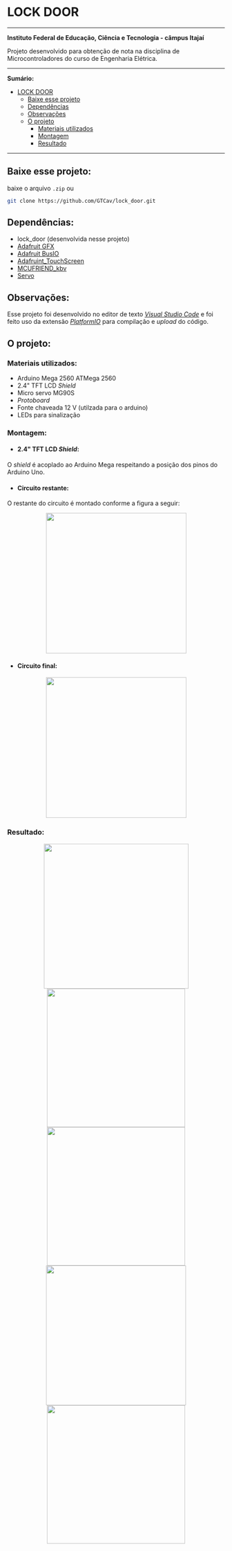 # LOCK DOOR
---

**Instituto Federal de Educação, Ciência e Tecnologia - câmpus Itajaí**

Projeto desenvolvido para obtenção de nota na disciplina de Microcontroladores do curso de Engenharia Elétrica.

---

**Sumário:**
- [LOCK DOOR](#lock-door)
  - [Baixe esse projeto](#baixe-esse-projeto)
  - [Dependências](#dependências)
  - [Observações](#observações)
  - [O projeto](#o-projeto)
    - [Materiais utilizados](#materiais-utilizados)
    - [Montagem](#montagem)
    - [Resultado](#resultado)


---

## Baixe esse projeto:
baixe o arquivo `.zip`
ou
~~~bash
git clone https://github.com/GTCav/lock_door.git
~~~

## Dependências:
* lock_door (desenvolvida nesse projeto)
* [Adafruit GFX](https://github.com/adafruit/Adafruit-GFX-Library?utm_source=platformio&utm_medium=piohome)
* [Adafruit BusIO](https://github.com/adafruit/Adafruit_BusIO?utm_source=platformio&utm_medium=piohome)
* [Adafruint_TouchScreen](https://drive.google.com/file/d/1-MenyNZYpaYNXE7J1X6nF1KwWgq6mDR1/view)
* [MCUFRIEND_kbv](https://drive.google.com/file/d/1-RBBiyWD2t3Aj1jTboeYKy7ejp7Irb8R/view)
* [Servo](https://www.arduino.cc/reference/en/libraries/servo/?utm_source=platformio&utm_medium=piohome)

## Observações:
Esse projeto foi desenvolvido no editor de texto [*Visual Studio Code*](https://code.visualstudio.com/) e foi feito uso da extensão [*PlatformIO*](https://platformio.org/) para compilação e *upload* do código.

## O projeto:
### Materiais utilizados:
* Arduino Mega 2560 ATMega 2560
* 2.4" TFT LCD *Shield*
* Micro servo MG90S
* *Protoboard*
* Fonte chaveada 12 V (utilzada para o arduino)
* LEDs para sinalização

### Montagem:
* #### 2.4" TFT LCD *Shield*:
O *shield* é acoplado ao Arduino Mega respeitando a posição dos pinos do Arduino Uno.

* #### Circuito restante:
O restante do circuito é montado conforme a figura a seguir:
<div align="center"><img width='325px' src='./img/circ.png'></div>

* #### Circuito final:
 <div align="center"><img width='325px' src='./img/circ_2.jpeg'></div>

### Resultado:
<div align="center">
    <img width='335px' src='./img/1.jpeg'>
    <img width='320px' src='./img/2.jpeg'>
</div>
<div align="center">
    <img width='320px' src='./img/3.jpeg'>
    <img width='323.5px' src='./img/4.jpeg'>
</div>
<div align="center">
    <img width='320px' src='./img/5.jpeg'>
</div>

